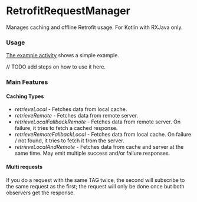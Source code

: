 # RetrofitRequestManager

Manages caching and offline Retrofit usage. For Kotlin with RXJava only.

### Usage

[The example activity](https://github.com/Frank1234/RetrofitRequestManager/blob/master/app/src/main/java/com/ironflowers/rm/testapp/SimpleExampleActivity.kt) shows a simple example.

// TODO add steps on how to use it here. 

### Main Features
#### Caching Types
- *retrieveLocal* - Fetches data from local cache.
- *retrieveRemote* - Fetches data from remote server.
- *retrieveLocalFallbackRemote* - Fetches data from remote server. On failure, it tries to fetch a cached response.
- *retrieveRemoteFallbackLocal* - Fetches data from local cache. On failure / not found, it tries to fetch it from the server.
- *retrieveLocalAndRemote* - Fetches data from cache and server at the same time. May emit multiple success and/or failure responses.

#### Multi requests
If you do a request with the same TAG twice, the second will subscribe to the same request as the first; the request will only be done once but both observers get the response.
